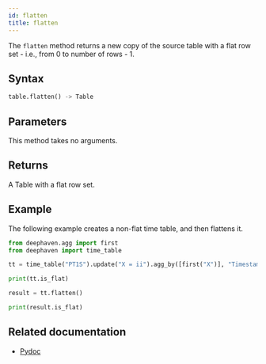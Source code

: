 ```yaml
---
id: flatten
title: flatten
---
```


The `flatten` method returns a new copy of the source table with a flat row set - i.e., from 0 to number of rows - 1.

## Syntax

```python syntax
table.flatten() -> Table
```

## Parameters

This method takes no arguments.

## Returns

A Table with a flat row set.

## Example

The following example creates a non-flat time table, and then flattens it.

```python order=tt,result
from deephaven.agg import first
from deephaven import time_table

tt = time_table("PT1S").update("X = ii").agg_by([first("X")], "Timestamp")

print(tt.is_flat)

result = tt.flatten()

print(result.is_flat)
```

## Related documentation

- [Pydoc](https://deephaven.io/core/pydoc/code/deephaven.table.html#deephaven.table.Table.flatten)
